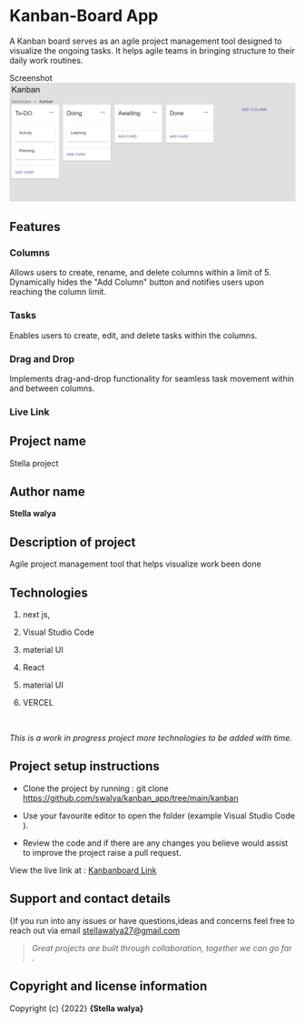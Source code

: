 # Kanban-Board App
A Kanban board serves as an agile project management tool designed to visualize the ongoing tasks. It helps agile teams in bringing structure to their daily work routines.

Screenshot
![Alt text](image.png)

## Features

### Columns

Allows users to create, rename, and delete columns within a limit of 5. Dynamically hides the "Add Column" button and notifies users upon reaching the column limit.

### Tasks

Enables users to create, edit, and delete tasks within the columns.

### Drag and Drop

Implements drag-and-drop functionality for seamless task movement within and between columns.

### Live Link

## Project name

Stella project



## Author name

**Stella walya**




## Description of project

<p> Agile project management tool that helps visualize work been done</p>




## Technologies

1. next js,

1.  Visual Studio Code

1.  material UI

1. React 

1. material UI

1. VERCEL






<br>



*<p>This is a work in progress project more technologies to be added with time.</p>*



## Project setup instructions

* Clone the project by running : git clone https://github.com/swalya/kanban_app/tree/main/kanban

* Use your favourite editor to open the folder (example Visual Studio Code ).

* Review the code and if there are any changes you believe would assist to improve the project raise a pull request.







View the live link at : [Kanbanboard Link](https://github.com/swalya/kanban_app/tree/main/kanban
 "kanbanboard")



## Support and contact details

{If you run into any issues or have questions,ideas and concerns feel free to reach out via email stellawalya27@gmail.com



> *Great projects are built through collaboration, together we can go far .*




## Copyright and license information



Copyright (c) {2022} **{Stella walya}**




